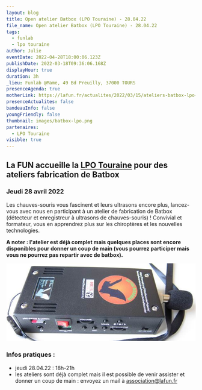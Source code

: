 ```yaml
---
layout: blog
title: Open atelier Batbox (LPO Touraine) - 28.04.22
file_name: Open atelier Batbox (LPO Touraine) - 28.04.22
tags:
  - funlab
  - lpo touraine
author: Julie
eventDate: 2022-04-28T18:00:06.123Z
publishDate: 2022-03-18T09:36:06.168Z
displayHour: true
duration: 3h
_lieu: Funlab @Mame, 49 Bd Preuilly, 37000 TOURS
presenceAgenda: true
motherLink: https://lafun.fr/actualites/2022/03/15/ateliers-batbox-lpo-touraine/
presenceActualites: false
bandeauInfo: false
youngFriendly: false
thumbnail: images/batbox-lpo.png
partenaires:
  - LPO Touraine
visible: true
---
```

## La FUN accueille la [LPO Touraine](https://www.lpotouraine.fr/) pour des ateliers fabrication de Batbox

### Jeudi 28 avril 2022

Les chauves-souris vous fascinent et leurs ultrasons encore plus, lancez-vous avec nous en participant à un atelier de fabrication de Batbox (détecteur et enregistreur à ultrasons de chauves-souris) !
Convivial et formateur, vous en apprendrez plus sur les chiroptères et les nouvelles technologies.

**A noter : l'atelier est déjà complet mais quelques places sont encore disponibles pour donner un coup de main (vous pourrez participer mais vous ne pourrez pas repartir avec de batbox).**

![](images/batbox-lpo.png)

### Infos pratiques :

* jeudi 28.04.22 : 18h-21h
* les ateliers sont déjà complet mais il est possible de venir assister et donner un coup de main : envoyez un mail à association@lafun.fr